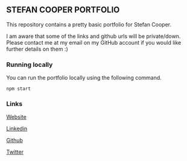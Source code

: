 ## STEFAN COOPER PORTFOLIO

This repository contains a pretty basic portfolio for Stefan Cooper.

I am aware that some of the links and github urls will be private/down. Please contact me at my email on my GitHub account if you would like further details on them :)

### Running locally

You can run the portfolio locally using the following command.

```npm start```

### Links

[Website](https://stefancooper.com)

[Linkedin](https://linkedin.com/in/stefan-cooper-491355171/)

[Github](https://github.com/stefan-cooper)

[Twitter](https://twitter.com/3eakstefan)

